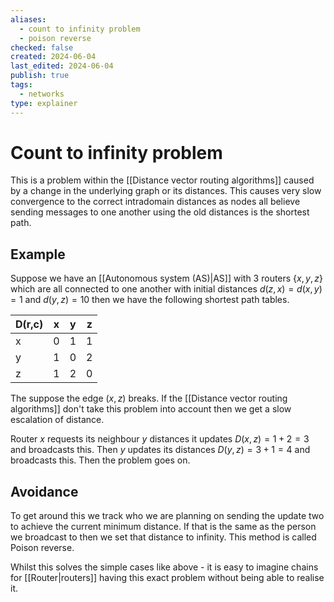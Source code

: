 ```yaml
---
aliases:
  - count to infinity problem
  - poison reverse
checked: false
created: 2024-06-04
last_edited: 2024-06-04
publish: true
tags:
  - networks
type: explainer
---
```

# Count to infinity problem

This is a problem within the [[Distance vector routing algorithms]] caused by a change in the underlying graph or its distances. This causes very slow convergence to the correct intradomain distances as nodes all believe sending messages to one another using the old distances is the shortest path.

## Example

Suppose we have an [[Autonomous system (AS)|AS]] with 3 routers $\{x,y,z\}$ which are all connected to one another with initial distances $d(z,x) = d(x,y) = 1$ and $d(y,z) = 10$ then we have the following shortest path tables.

| D(r,c) | x   | y   | z   |
| ------ | --- | --- | --- |
| x      | 0   | 1   | 1   |
| y      | 1   | 0   | 2   |
| z      | 1   | 2   | 0   |

The suppose the edge $(x,z)$ breaks. If the [[Distance vector routing algorithms]] don't take this problem into account then we get a slow escalation of distance.

Router $x$ requests its neighbour $y$ distances it updates $D(x,z) = 1 + 2 =3$ and broadcasts this. Then $y$ updates its distances $D(y,z) = 3 + 1 = 4$ and broadcasts this. Then the problem goes on. 

## Avoidance

To get around this we track who we are planning on sending the update two to achieve the current minimum distance. If that is the same as the person we broadcast to then we set that distance to infinity. This method is called Poison reverse.

Whilst this solves the simple cases like above - it is easy to imagine chains for [[Router|routers]] having this exact problem without being able to realise it. 
